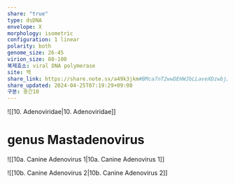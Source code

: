 ```yaml
---
share: "true"
type: dsDNA
envelope: X
morphology: isometric
configuration: 1 linear
polarity: both
genome_size: 26-45
virion_size: 80-100
복제효소: viral DNA polymerase
site: 핵
share_link: https://share.note.sx/a49k3jkm#BMca7nT2wwDEHWJbLLaveXDzwbjJyiqvIoQPZkWdg8M
share_updated: 2024-04-25T07:19:29+09:00
구분: 중간10
---
```


![[10. Adenoviridae|10. Adenoviridae]]

# genus Mastadenovirus

![[10a. Canine Adenovirus 1|10a. Canine Adenovirus 1]]

![[10b. Canine Adenovirus 2|10b. Canine Adenovirus 2]]
